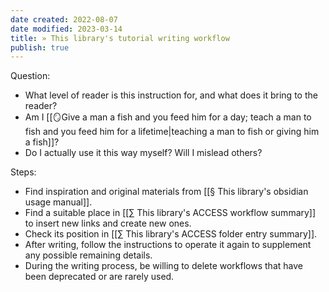 ```yaml
---
date created: 2022-08-07
date modified: 2023-03-14
title: » This library's tutorial writing workflow
publish: true
---
```

Question:

- What level of reader is this instruction for, and what does it bring to the reader?
- Am I [[🪞Give a man a fish and you feed him for a day; teach a man to fish and you feed him for a lifetime|teaching a man to fish or giving him a fish]]?
- Do I actually use it this way myself? Will I mislead others?

Steps:

- Find inspiration and original materials from [[§ This library's obsidian usage manual]].
- Find a suitable place in [[∑ This library's ACCESS workflow summary]] to insert new links and create new ones.
- Check its position in [[∑ This library's ACCESS folder entry summary]].
- After writing, follow the instructions to operate it again to supplement any possible remaining details.
- During the writing process, be willing to delete workflows that have been deprecated or are rarely used. 